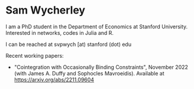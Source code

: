 # Sam Wycherley

I am a PhD student in the Department of Economics at Stanford University. Interested in networks, codes in Julia and R. 

I can be reached at svpwych [at) stanford (dot) edu

Recent working papers:
- "Cointegration with Occasionally Binding Constraints", November 2022 (with James A. Duffy and Sophocles Mavroeidis). Available at https://arxiv.org/abs/2211.09604
